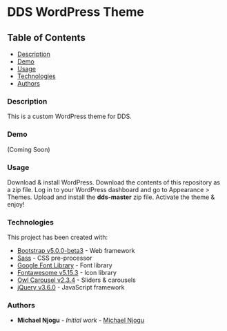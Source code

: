 # DDS WordPress Theme

## Table of Contents
* [Description](#description)
* [Demo](#demo)
* [Usage](#usage)
* [Technologies](#technologies)
* [Authors](#authors)

### Description
This is a custom WordPress theme for DDS.

### Demo
(Coming Soon)

### Usage
<p>Download &amp; install WordPress. Download the contents of this repository as a zip file. Log in to your WordPress dashboard and go to Appearance > Themes. Upload and install the <strong>dds-master</strong> zip file. Activate the theme &amp; enjoy!</p>

### Technologies
This project has been created with:

* [Bootstrap v5.0.0-beta3](https://getbootstrap.com/docs/5.0/getting-started/introduction/) - Web framework
* [Sass](https://sass-lang.com/documentation) - CSS pre-processor
* [Google Font Library](https://fonts.google.com/about) - Font library
* [Fontawesome v5.15.3](https://fontawesome.com/) - Icon library
* [Owl Carousel v2.3.4](https://owlcarousel2.github.io/OwlCarousel2/docs/started-welcome.html) - Sliders & carousels
* [jQuery v3.6.0](https://api.jquery.com/) - JavaScript framework

### Authors

* **Michael Njogu** - *Initial work* - [Michael Njogu](https://github.com/Michael-Njogu)